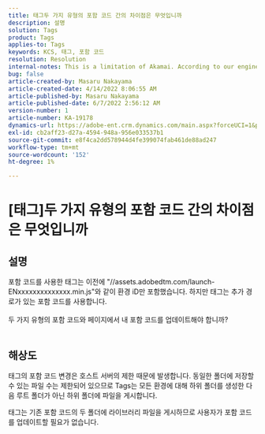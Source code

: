 ```yaml
---
title: 태그두 가지 유형의 포함 코드 간의 차이점은 무엇입니까
description: 설명
solution: Tags
product: Tags
applies-to: Tags
keywords: KCS, 태그, 포함 코드
resolution: Resolution
internal-notes: This is a limitation of Akamai. According to our engineer.
bug: false
article-created-by: Masaru Nakayama
article-created-date: 4/14/2022 8:06:55 AM
article-published-by: Masaru Nakayama
article-published-date: 6/7/2022 2:56:12 AM
version-number: 1
article-number: KA-19178
dynamics-url: https://adobe-ent.crm.dynamics.com/main.aspx?forceUCI=1&pagetype=entityrecord&etn=knowledgearticle&id=b163e3b7-c9bb-ec11-983f-0022480b43aa
exl-id: cb2aff23-d27a-4594-948a-956e033537b1
source-git-commit: e8f4ca2dd578944d4fe399074fab461de88ad247
workflow-type: tm+mt
source-wordcount: '152'
ht-degree: 1%

---
```


# [태그]두 가지 유형의 포함 코드 간의 차이점은 무엇입니까

## 설명

포함 코드를 사용한 태그는 이전에 &quot;//assets.adobedtm.com/launch-ENxxxxxxxxxxxxxx.min.js&quot;와 같이 환경 iD만 포함했습니다. 하지만 태그는 추가 경로가 있는 포함 코드를 사용합니다. <br><br>두 가지 유형의 포함 코드와 페이지에서 내 포함 코드를 업데이트해야 합니까?
<br> 

## 해상도


태그의 포함 코드 변경은 호스트 서버의 제한 때문에 발생합니다. 동일한 폴더에 저장할 수 있는 파일 수는 제한되어 있으므로 Tags는 모든 환경에 대해 하위 폴더를 생성한 다음 루트 폴더가 아닌 하위 폴더에 파일을 게시합니다.

태그는 기존 포함 코드의 두 폴더에 라이브러리 파일을 게시하므로 사용자가 포함 코드를 업데이트할 필요가 없습니다.
